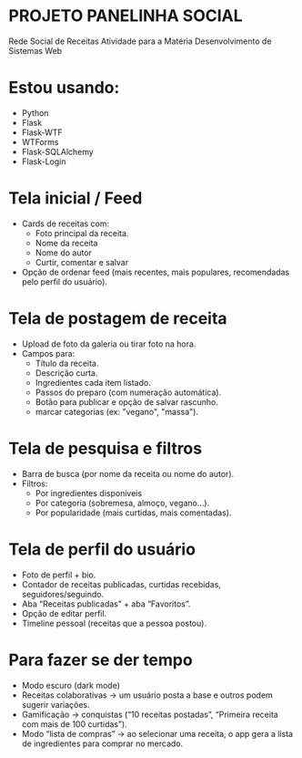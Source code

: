 # PROJETO PANELINHA SOCIAL
Rede Social de Receitas 
Atividade para a Matéria Desenvolvimento de Sistemas Web


# Estou usando:
- Python
- Flask
- Flask-WTF
- WTForms
- Flask-SQLAlchemy
- Flask-Login

# Tela inicial / Feed
- Cards de receitas com:
    - Foto principal da receita.
    - Nome da receita
    - Nome do autor
    - Curtir, comentar e salvar
- Opção de ordenar feed (mais recentes, mais populares, recomendadas pelo perfil do usuário).

# Tela de postagem de receita
- Upload de foto da galeria ou tirar foto na hora.
- Campos para:
    - Título da receita.
    - Descrição curta.
    - Ingredientes cada item listado.
    - Passos do preparo (com numeração automática).
    - Botão para publicar e opção de salvar rascunho.
    - marcar categorias (ex: "vegano", "massa").

# Tela de pesquisa e filtros
- Barra de busca (por nome da receita ou nome do autor).
- Filtros:
    - Por ingredientes disponíveis
    - Por categoria (sobremesa, almoço, vegano…).
    - Por popularidade (mais curtidas, mais comentadas).

# Tela de perfil do usuário
- Foto de perfil + bio.
- Contador de receitas publicadas, curtidas recebidas, seguidores/seguindo.
- Aba “Receitas publicadas” + aba “Favoritos”.
- Opção de editar perfil.
- Timeline pessoal (receitas que a pessoa postou).

# Para fazer se der tempo
- Modo escuro (dark mode)
- Receitas colaborativas → um usuário posta a base e outros podem sugerir variações.
- Gamificação → conquistas (“10 receitas postadas”, “Primeira receita com mais de 100 curtidas”).
- Modo “lista de compras” → ao selecionar uma receita, o app gera a lista de ingredientes para comprar no mercado.
